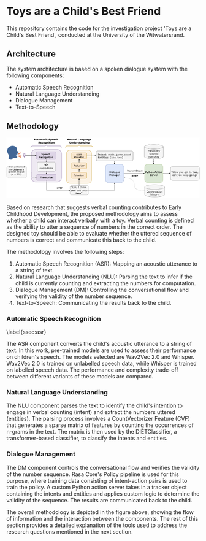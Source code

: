 # Toys are a Child's Best Friend

This repository contains the code for the investigation project 'Toys are a Child's Best Friend', conducted at the University of the Witwatersrand.

## Architecture

The system architecture is based on a spoken dialogue system with the following components:

- Automatic Speech Recognition
- Natural Language Understanding
- Dialogue Management
- Text-to-Speech

## Methodology


![Overview of the methodology](media/methods.png)

Based on research that suggests verbal counting contributes to Early Childhood Development, the proposed methodology aims to assess whether a child can interact verbally with a toy. Verbal counting is defined as the ability to utter a sequence of numbers in the correct order. The designed toy should be able to evaluate whether the uttered sequence of numbers is correct and communicate this back to the child.

The methodology involves the following steps:

1. Automatic Speech Recognition (ASR): Mapping an acoustic utterance to a string of text.
2. Natural Language Understanding (NLU): Parsing the text to infer if the child is currently counting and extracting the numbers for computation.
3. Dialogue Management (DM): Controlling the conversational flow and verifying the validity of the number sequence.
4. Text-to-Speech: Communicating the results back to the child.

### Automatic Speech Recognition
\label{ssec:asr}

The ASR component converts the child's acoustic utterance to a string of text. In this work, pre-trained models are used to assess their performance on children's speech. The models selected are Wav2Vec 2.0 and Whisper. Wav2Vec 2.0 is trained on unlabelled speech data, while Whisper is trained on labelled speech data. The performance and complexity trade-off between different variants of these models are compared.

### Natural Language Understanding

The NLU component parses the text to identify the child's intention to engage in verbal counting (intent) and extract the numbers uttered (entities). The parsing process involves a CountVectorizer Feature (CVF) that generates a sparse matrix of features by counting the occurrences of n-grams in the text. The matrix is then used by the DIETClassifier, a transformer-based classifier, to classify the intents and entities.

### Dialogue Management

The DM component controls the conversational flow and verifies the validity of the number sequence. Rasa Core's Policy pipeline is used for this purpose, where training data consisting of intent-action pairs is used to train the policy. A custom Python action server takes in a tracker object containing the intents and entities and applies custom logic to determine the validity of the sequence. The results are communicated back to the child.

The overall methodology is depicted in the figure above, showing the flow of information and the interaction between the components. The rest of this section provides a detailed explanation of the tools used to address the research questions mentioned in the next section.



